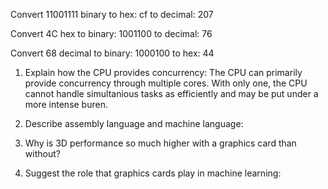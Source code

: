 Convert 11001111 binary
to hex:  cf
to decimal: 207

Convert 4C hex
to binary: 1001100
to decimal: 76

Convert 68 decimal
to binary: 1000100
to hex: 44

<!-- Answers to the Short Answer Essay Questions go here -->

1. Explain how the CPU provides concurrency:
The CPU can primarily provide concurrency through multiple cores.
With only one, the CPU cannot handle simultanious tasks as
efficiently and may be put under a more intense buren.


2. Describe assembly language and machine language:


3. Why is 3D performance so much higher with a graphics card than without?


4. Suggest the role that graphics cards play in machine learning:
